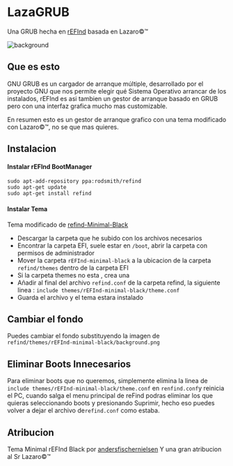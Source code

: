 # LazaGRUB

Una GRUB hecha en [rEFInd](https://sourceforge.net/projects/refind/) basada en Lazaro©™

![background](https://user-images.githubusercontent.com/114153352/192299904-d6031f94-f3f4-4c8f-9da9-60c7ad63ad89.png)

## Que es esto

GNU GRUB es un cargador de arranque múltiple, desarrollado por el proyecto GNU que nos permite elegir qué Sistema Operativo arrancar de los instalados,
rEFInd es asi tambien un gestor de arranque basado en GRUB pero con una interfaz grafica mucho mas customizable.

En resumen esto es un gestor de arranque grafico con una tema modificado con Lazaro©™, no se que mas quieres.

## Instalacion

#### Instalar rEFInd BootManager

```
sudo apt-add-repository ppa:rodsmith/refind
sudo apt-get update
sudo apt-get install refind
```
#### Instalar Tema

Tema modificado de [refind-Minimal-Black](https://github.com/andersfischernielsen/rEFInd-minimal-black)

- Descargar la carpeta que he subido con los archivos necesarios
- Encontrar la carpeta EFI, suele estar en ```/boot```, abrir la carpeta con permisos de administrador
- Mover la carpeta  ```rEFInd-minimal-black``` a la ubicacion de la carpeta ```refind/themes``` dentro de la carpeta EFI
- Si la carpeta themes no esta , crea una 
- Añadir al final del archivo ```refind.conf``` de la carpeta refind, la siguiente linea : ```include themes/rEFInd-minimal-black/theme.conf```
- Guarda el archivo y el tema estara instalado


## Cambiar el fondo

Puedes cambiar el fondo substituyendo la imagen de ```refind/themes/rEFInd-minimal-black/background.png```

## Eliminar Boots Innecesarios

Para eliminar boots que no queremos, simplemente elimina la linea de ```include themes/rEFInd-minimal-black/theme.conf```
en ```renfind.conf```y reinicia el PC, cuando salga el menu principal de reFind podras eliminar los que quieras seleccionando boots
y presionando Suprimir, hecho eso puedes volver a dejar el archivo de```refind.conf``` como estaba.

## Atribucion

Tema Minimal rEFInd Black por [andersfischernielsen](https://github.com/andersfischernielsen/rEFInd-minimal-black)
Y una gran atribucion al Sr Lazaro©™
